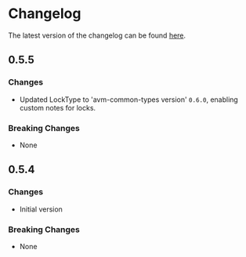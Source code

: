# Changelog

The latest version of the changelog can be found [here](https://github.com/Azure/bicep-registry-modules/blob/main/avm/res/network/dns-resolver/CHANGELOG.md).

## 0.5.5

### Changes

- Updated LockType to 'avm-common-types version' `0.6.0`, enabling custom notes for locks.

### Breaking Changes

- None

## 0.5.4

### Changes

- Initial version

### Breaking Changes

- None

